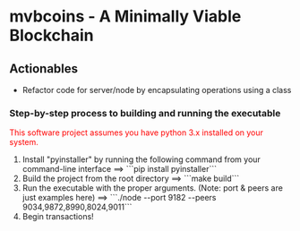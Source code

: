 # mvbcoins - A Minimally Viable Blockchain
<h2>Actionables</h2>
<ul>
  <li>Refactor code for server/node by encapsulating operations using a class</li>
</ul>

<h3>Step-by-step process to building and running the executable</h3>
<p style="color:red;">This software project assumes you have python 3.x installed on your
system.</p>
<ol>
  <li>Install "pyinstaller" by running the following command from your
  command-line interface ==> ```pip install pyinstaller```</li>
  <li>Build the project from the root directory ==> ```make build```</li>
  <li>Run the executable with the proper arguments. (Note: port & peers are just examples here) ==> ```./node --port
  9182 --peers 9034,9872,8990,8024,9011```</li>
  <li>Begin transactions!</li>
</ol>
